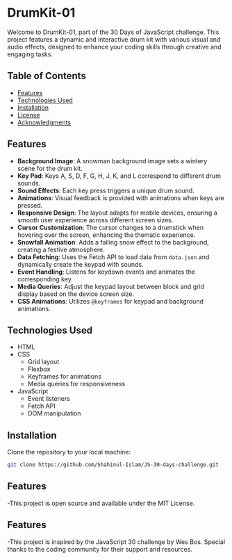 # DrumKit-01

Welcome to DrumKit-01, part of the 30 Days of JavaScript challenge. This project features a dynamic and interactive drum kit with various visual and audio effects, designed to enhance your coding skills through creative and engaging tasks.

## Table of Contents

- [Features](#features)
- [Technologies Used](#technologies-used)
- [Installation](#installation)
- [License](#license)
- [Acknowledgments](#acknowledgments)

## Features

- **Background Image**: A snowman background image sets a wintery scene for the drum kit.
- **Key Pad**: Keys A, S, D, F, G, H, J, K, and L correspond to different drum sounds.
- **Sound Effects**: Each key press triggers a unique drum sound.
- **Animations**: Visual feedback is provided with animations when keys are pressed.
- **Responsive Design**: The layout adapts for mobile devices, ensuring a smooth user experience across different screen sizes.
- **Cursor Customization**: The cursor changes to a drumstick when hovering over the screen, enhancing the thematic experience.
- **Snowfall Animation**: Adds a falling snow effect to the background, creating a festive atmosphere.
- **Data Fetching**: Uses the Fetch API to load data from `data.json` and dynamically create the keypad with sounds.
- **Event Handling**: Listens for keydown events and animates the corresponding key.
- **Media Queries**: Adjust the keypad layout between block and grid display based on the device screen size.
- **CSS Animations**: Utilizes `@keyframes` for keypad and background animations.

## Technologies Used

- HTML
- CSS
  - Grid layout
  - Flexbox
  - Keyframes for animations
  - Media queries for responsiveness
- JavaScript
  - Event listeners
  - Fetch API
  - DOM manipulation

## Installation

Clone the repository to your local machine:

```bash
git clone https://github.com/Shahinul-Islam/JS-30-days-challenge.git
```

## Features

-This project is open source and available under the MIT License.

## Features

-This project is inspired by the JavaScript 30 challenge by Wes Bos. Special thanks to the coding community for their support and resources.
